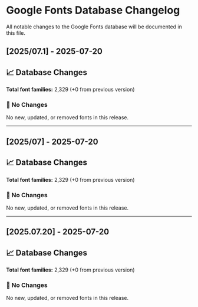 # Google Fonts Database Changelog

All notable changes to the Google Fonts database will be documented in this file.

## [2025/07.1] - 2025-07-20

## 📈 Database Changes

**Total font families:** 2,329 (+0 from previous version)

### 📝 No Changes

No new, updated, or removed fonts in this release.

---

## [2025/07] - 2025-07-20

## 📈 Database Changes

**Total font families:** 2,329 (+0 from previous version)

### 📝 No Changes

No new, updated, or removed fonts in this release.

---

## [2025.07.20] - 2025-07-20

## 📈 Database Changes

**Total font families:** 2,329 (+0 from previous version)

### 📝 No Changes

No new, updated, or removed fonts in this release.

